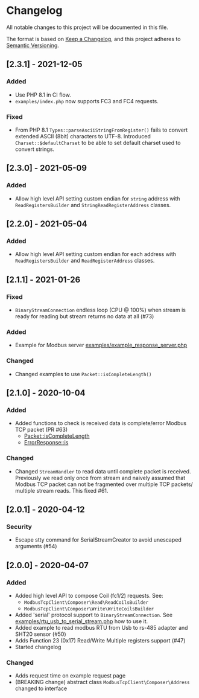 # Changelog
All notable changes to this project will be documented in this file.

The format is based on [Keep a Changelog](https://keepachangelog.com/en/1.0.0/),
and this project adheres to [Semantic Versioning](https://semver.org/spec/v2.0.0.html).

## [2.3.1] - 2021-12-05

### Added

* Use PHP 8.1 in CI flow.
* `examples/index.php` now supports FC3 and FC4 requests.

### Fixed

* From PHP 8.1 `Types::parseAsciiStringFromRegister()` fails to convert extended ASCII (8bit) characters to UTF-8. Introduced 
   `Charset::$defaultCharset` to be able to set default charset used to convert strings.

## [2.3.0] - 2021-05-09

### Added

* Allow high level API setting custom endian for `string` address with `ReadRegistersBuilder` and `StringReadRegisterAddress` classes.

## [2.2.0] - 2021-05-04

### Added

* Allow high level API setting custom endian for each address with `ReadRegistersBuilder` and `ReadRegisterAddress` classes.

## [2.1.1] - 2021-01-26

### Fixed

* `BinaryStreamConnection` endless loop (CPU @ 100%) when stream is ready for reading but stream returns no data at all (#73)

### Added

* Example for Modbus server [examples/example_response_server.php](examples/example_response_server.php)

### Changed

* Changed examples to use `Packet::isCompleteLength()`

## [2.1.0] - 2020-10-04

### Added

* Added functions to check is received data is complete/error Modbus TCP packet (PR #63)
    * [Packet::isCompleteLength](src/Utils/Packet.php)
    * [ErrorResponse::is](src/Packet/ErrorResponse.php)

### Changed

* Changed `StreamHandler` to read data until complete packet is received. Previously we read only once from stream
    and naively assumed that Modbus TCP packet can not be fragmented over multiple TCP packets/ multiple stream reads.
    This fixed #61.

## [2.0.1] - 2020-04-12

### Security

* Escape stty command for SerialStreamCreator to avoid unescaped arguments (#54)

## [2.0.0] - 2020-04-07

### Added

* Added high level API to compose Coil (fc1/2) requests. See:
    * `ModbusTcpClient\Composer\Read\ReadCoilsBuilder` 
    * `ModbusTcpClient\Composer\Write\WriteCoilsBuilder` 
* Added 'serial' protocol support to `BinaryStreamConnection`. See [examples/rtu_usb_to_serial_stream.php](examples/rtu_usb_to_serial_stream.php) how to use it.
* Added example to read modbus RTU from Usb to rs-485 adapter and SHT20 sensor (#50)
* Adds Function 23 (0x17) Read/Write Multiple registers support (#47)
* Started changelog

### Changed

* Adds request time on example request page
* (BREAKING change) abstract class `ModbusTcpClient\Composer\Address` changed to interface
